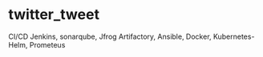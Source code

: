# twitter_tweet
CI/CD Jenkins, sonarqube, Jfrog Artifactory, Ansible, Docker, Kubernetes-Helm, Prometeus
